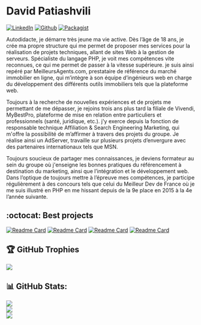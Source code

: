 #  David Patiashvili

[![LinkedIn](https://img.shields.io/badge/LinkedIn-%230077B5.svg?logo=linkedin&logoColor=white)](https://linkedin.com/in/davaxi) 
[![Github](https://img.shields.io/badge/Github-%23000000.svg?logo=github&logoColor=white)](https://github.com/davaxi) 
[![Packagist](https://img.shields.io/badge/Packagist-%23f28d1a.svg?logo=github&logoColor=white)](https://packagist.org/packages/davaxi/) 

Autodidacte, je démarre très jeune ma vie active. Dès l’âge de 18 ans, je crée ma propre structure qui me permet de proposer mes services pour la réalisation de projets techniques, allant de sites Web à la gestion de serveurs. Spécialiste du langage PHP, je voit mes compétences vite reconnues, ce qui me permet de passer à la vitesse supérieure. je suis ainsi repéré par MeilleursAgents.com, prestataire de référence du marché immobilier en ligne, qui m’intègre à son équipe d’ingénieurs web en charge du développement des différents outils immobiliers tels que la plateforme web.
 
Toujours à la recherche de nouvelles expériences et de projets me permettant de me dépasser, je rejoins trois ans plus tard la filiale de Vivendi, MyBestPro, plateforme de mise en relation entre particuliers et professionnels (santé, juridique, etc.). j'y exerce depuis la fonction de responsable technique Affiliation & Search Engineering Marketing, qui m'offre la possibilité de m’affirmer à travers des projets du groupe. Je réalise ainsi un AdServer, travaille sur plusieurs projets d’envergure avec des partenaires internationaux tels que MSN.
 
Toujours soucieux de partager mes connaissances, je deviens formateur au sein du groupe où j'enseigne les bonnes pratiques du référencement à destination du marketing, ainsi que l’intégration et le développement web. Dans l’optique de toujours mettre à l’épreuve mes compétences, je participe régulièrement à des concours tels que celui du Meilleur Dev de France où je me suis illustré en PHP en me hissant depuis de la 9e place en 2015 à la 4e l’année suivante. 

## :octocat: Best projects

[![Readme Card](https://github-readme-stats.vercel.app/api/pin/?username=davaxi&repo=Sparkline)](https://github.com/davaxi/Sparkline)
[![Readme Card](https://github-readme-stats.vercel.app/api/pin/?username=davaxi&repo=Google_Event_Template)](https://github.com/davaxi/Google_Event_Template)
[![Readme Card](https://github-readme-stats.vercel.app/api/pin/?username=davaxi&repo=VCalendar)](https://github.com/davaxi/VCalendar)
[![Readme Card](https://github-readme-stats.vercel.app/api/pin/?username=davaxi&repo=po_sync)](https://github.com/davaxi/po_sync)

## 🏆 GitHub Trophies
![](https://github-profile-trophy.vercel.app/?username=davaxi&theme=dracula&no-frame=true&no-bg=true&margin-w=4&column=6&rank=-C,-B)

## 📊 GitHub Stats:
![](https://github-readme-stats.vercel.app/api?username=davaxi&theme=dracula&hide_border=true&include_all_commits=false&count_private=false)<br/>
![](https://github-readme-streak-stats.herokuapp.com/?user=davaxi&theme=dracula&hide_border=true)<br/>
![](https://github-readme-stats.vercel.app/api/top-langs/?username=davaxi&theme=dracula&hide_border=true&include_all_commits=false&count_private=false&layout=compact)
